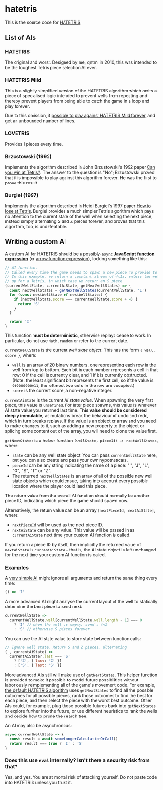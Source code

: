 # hatetris

This is the source code for [HATETRIS](https://qntm.org/hatetris).

## List of AIs

### HATETRIS

The original and worst. Designed by me, qntm, in 2010, this was intended to be the toughest Tetris piece selection AI ever.

### HATETRIS Mild

This is a slightly simplified version of the HATETRIS algorithm which omits a piece of specialised logic intended to prevent wells from repeating and thereby prevent players from being able to catch the game in a loop and play forever.

Due to this omission, it [possible to play against HATETRIS Mild forever](https://github.com/qntm/hatetris/blob/c48c1d5f1064e75d941c3d83f0916bf85fedfe5a/src/components/Game/logic.spec.ts#L200-L239), and get an unbounded number of lines.

### LOVETRIS

Provides I pieces every time.

### Brzustowski (1992)

Implements the algorithm described in John Brzustowski's 1992 paper [Can you win at Tetris?](https://open.library.ubc.ca/media/download/pdf/831/1.0079748/1). The answer to the question is "No"; Brzustowski proved that it is impossible to play against this algorithm forever. He was the first to prove this result.

### Burgiel (1997)

Implements the algorithm described in Heidi Burgiel's 1997 paper [How to lose at Tetris](https://citeseerx.ist.psu.edu/viewdoc/download?doi=10.1.1.55.8562&rep=rep1&type=pdf). Burgiel provides a much simpler Tetris algorithm which pays no attention to the current state of the well when selecting the next piece, instead simply alternating S and Z pieces forever, and proves that this algorithm, too, is undefeatable.

## Writing a custom AI

A custom AI for HATETRIS should be a possibly-[`async`](https://developer.mozilla.org/en-US/docs/Web/JavaScript/Reference/Statements/async_function) **JavaScript [function expression](https://developer.mozilla.org/en-US/docs/Web/JavaScript/Reference/Operators/function)** (or [arrow function expression](https://developer.mozilla.org/en-US/docs/Web/JavaScript/Reference/Functions/Arrow_functions)), looking something like this:

```js
// AI function.
// Called every time the game needs to spawn a new piece to provide to the player.
// In this example, we return a constant stream of 4x1s, unless the well is all set
// up for a Tetris, in which case we return an S piece
(currentWellState, currentAiState, getNextWellStates) => {
  const nextWellStates = getNextWellStates(currentWellState, 'I')
  for (const nextWellState of nextWellStates) {
    if (nextWellState.score === currentWellState.score + 4) {
      return 'S'
    }
  }

  return 'I'
}
```

This function **must be deterministic**, otherwise replays cease to work. In particular, do not use `Math.random` or refer to the current date.

`currentWellState` is the current *well state object*. This has the form `{ well, score }`, where:

* `well` is an array of 20 binary numbers, one representing each row in the well from top to bottom. Each bit in each number represents a cell in that row: 0 if the cell is currently clear, and 1 if it is currently obstructed. (Note: the least significant bit represents the first cell, so if the value is `0b0000000011`, the leftmost two cells in the row are occupied.)
* `score` is the current score, a non-negative integer.

`currentAiState` is the current *AI state value*. When spawning the very first piece, this value is `undefined`. For later piece spawns, this value is whatever AI state value you returned last time. **This value should be considered deeply immutable,** as mutations break the behaviour of undo and redo, which in turn breaks replays. If the value is an object or array and you need to make changes to it, such as adding a new property to the object or splicing some content out of the array, you will need to clone the value first.

`getNextStates` is a helper function `(wellState, pieceId) => nextWellStates`, where:

* `state` can be any well state object. You can pass `currentWellState` here, but you can also create and pass your own hypotheticals.
* `pieceId` can be any string indicating the name of a piece: "I", "J", "L", "O", "S", "T" or "Z".
* The returned `nextWellStates` is an array of all of the possible new well state objects which could ensue, taking into account every possible location where the player could land this piece.

The return value from the overall AI function should normally be another piece ID, indicating which piece the game should spawn now.

Alternatively, the return value can be an array `[nextPieceId, nextAiState]`, where:

* `nextPieceId` will be used as the next piece ID.
* `nextAiState` can be any value. This value will be passed in as `currentAiState` next time your custom AI function is called.

If you return a piece ID by itself, then implicitly the returned value of `nextAiState` is `currentAiState` - that is, the AI state object is left unchanged for the next time your custom AI function is called.

### Examples

A [very simple AI](https://github.com/qntm/hatetris/blob/2ab79fe767f7004a30882e3fd547a055f44cf8a6/src/enemy-ais/lovetris-ai.ts) might ignore all arguments and return the same thing every time:

```js
() => 'I'
```

A more advanced AI might analyse the current layout of the well to statically determine the best piece to send next:

```js
currentWellState =>
  currentWellState.well[currentWellState.well.length - 1] === 0
    ? 'I' // when the well is empty, send a 4x1
    : 'S' // otherwise S pieces forever
```

You can use the AI state value to store state between function calls:

```js
// Ignore well state. Return S and Z pieces, alternating
(_, currentAiState) =>
  currentAiState?.last === 'S'
    ? ['Z', { last: 'Z' }]
    : ['S', { last: 'S' }]
```

More advanced AIs still will make use of `getNextStates`. This helper function is provided to make it possible to model future possibilities without laboriously reimplementing all of the game's movement code. For example, [the default HATETRIS algorithm](https://github.com/qntm/hatetris/blob/9b683713050a72d12c5bd6ba4657c9237030fa74/src/enemy-ais/hatetris-ai.ts) uses `getNextStates` to find all the possible outcomes for all possible pieces, rank those outcomes to find the best for each piece, and then select the piece with the worst best outcome. Other AIs could, for example, plug those possible futures back into `getNextStates` to explore further into the future, or use different heuristics to rank the wells and decide how to prune the search tree.

An AI may also be asynchronous:

```js
async currentWellState => {
  const result = await someLongerCalculationOrCall()
  return result === true ? 'I' : 'S'
}
```

### Does this use `eval` internally? Isn't there a security risk from that?

Yes, and yes. You are at mortal risk of attacking yourself. Do not paste code into HATETRIS unless you trust it.
